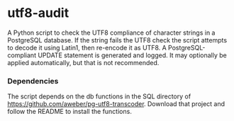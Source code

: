 utf8-audit
==============
A Python script to check the UTF8 compliance of character strings in a PostgreSQL database.  If the string fails the UTF8 check the script attempts to decode it using Latin1, then re-encode it as UTF8.  A PostgreSQL-compliant UPDATE statement is generated and logged.  It may optionally be applied automatically, but that is not recommended.

### Dependencies
The script depends on the db functions in the SQL directory of https://github.com/aweber/pg-utf8-transcoder.  Download that project and follow the README to install the functions.
